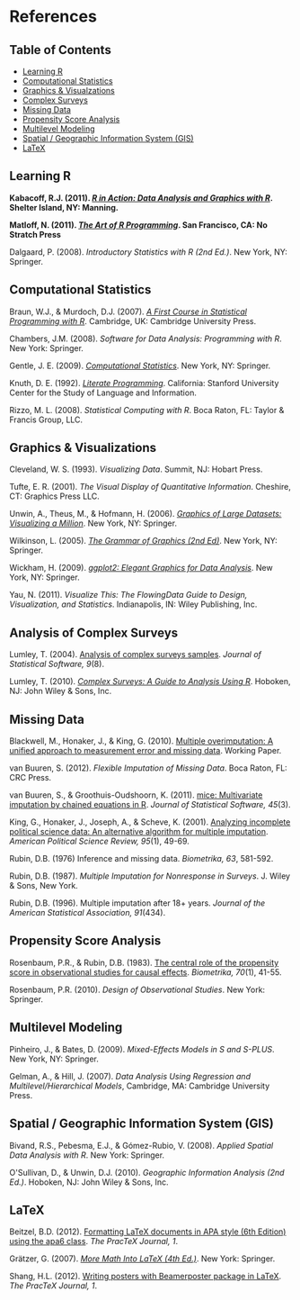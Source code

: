 # References## Table of Contents 

* [Learning R](#LearningR)
* [Computational Statistics](#CompStats)
* [Graphics & Visualzations](#Graphics)
* [Complex Surveys](#ComplexSurveys)
* [Missing Data](#MissingData)
* [Propensity Score Analysis](#PSA)
* [Multilevel Modeling](#Multilevel)
* [Spatial / Geographic Information System (GIS)](#GIS)
* [LaTeX](#LaTeX)

## Learning R <a name='LearningR'></a>

**Kabacoff, R.J. (2011). *[R in Action: Data Analysis and Graphics with R](http://statmethods.net/)*. Shelter Island, NY: Manning.**
**Matloff, N. (2011). *[The Art of R Programming](http://nostarch.com/artofr.htm)*. San Francisco, CA: No Stratch Press**Dalgaard, P. (2008). *Introductory Statistics with R (2nd Ed.)*. New York, NY: Springer.

## Computational Statistics <a name='CompStats'></a>
Braun, W.J., & Murdoch, D.J. (2007). *[A First Course in Statistical Programming with R](http://site.iugaza.edu.ps/biqelan/files/2010/09/Braun-W.J.-Murdoch-D.J.-A-First-Course-in-Statistical-Programming-with-R-CUP-2007ISBN-0521872650175s.pdf)*. Cambridge, UK: Cambridge University Press.Chambers, J.M. (2008). *Software for Data Analysis: Programming with R*. New York: Springer.Gentle, J. E. (2009). *[Computational Statistics](http://www.springer.com/statistics/computational+statistics/book/978-0-387-98143-7)*. New York, NY: Springer.Knuth, D. E. (1992). *[Literate Programming](http://www.literateprogramming.com/)*. California: Stanford University Center for the Study of Language and Information.Rizzo, M. L. (2008). *Statistical Computing with R*. Boca Raton, FL: Taylor & Francis Group, LLC.

## Graphics & Visualizations <a name='Graphics'></a>

Cleveland, W. S. (1993). *Visualizing Data*. Summit, NJ: Hobart Press.

Tufte, E. R. (2001). *The Visual Display of Quantitative Information*. Cheshire, CT: Graphics Press LLC.
Unwin, A., Theus, M., & Hofmann, H. (2006). *[Graphics of Large Datasets: Visualizing a Million](http://www.springer.com/statistics/statistical+theory+and+methods/book/978-0-387-32906-2)*. New York, NY: Springer.Wilkinson, L. (2005). *[The Grammar of Graphics (2nd Ed)](http://www.cs.uic.edu/~wilkinson/TheGrammarOfGraphics/GOG.html)*. New York, NY: Springer.Wickham, H. (2009). *[ggplot2: Elegant Graphics for Data Analysis](http://www.springer.com/statistics/computational+statistics/book/978-0-387-98140-6)*. New York, NY: Springer.Yau, N. (2011). *Visualize This: The FlowingData Guide to Design, Visualization, and Statistics*. Indianapolis, IN: Wiley Publishing, Inc.

## Analysis of Complex Surveys <a name='ComplexSurveys'></a>

Lumley, T. (2004). [Analysis of complex surveys samples](http://www.jstatsoft.org/v09/a08/paper). *Journal of Statistical Software, 9*(8).
Lumley, T. (2010). *[Complex Surveys: A Guide to Analysis Using R](http://faculty.washington.edu/tlumley/survey/)*. Hoboken, NJ: John Wiley & Sons, Inc.## Missing Data <a name='MissingData'></a>

Blackwell, M., Honaker, J., & King, G. (2010). [Multiple overimputation: A unified approach to measurement error and missing data](http://gking.harvard.edu/publications/multiple-overimputation-unified-approach-measurement-error-and-missing-data). Working Paper.van Buuren, S. (2012). *Flexible Imputation of Missing Data*. Boca Raton, FL: CRC Press.

van Buuren, S., & Groothuis-Oudshoorn, K. (2011). [mice: Multivariate imputation by chained equations in R](http://doc.utwente.nl/78938/1/Buuren11mice.pdf). *Journal of Statistical Software, 45*(3). 

King, G., Honaker, J., Joseph, A., & Scheve, K. (2001). [Analyzing incomplete political science data: An alternative algorithm for multiple imputation](http://gking.harvard.edu/publications/view/3710). *American Political Science Review, 95*(1), 49-69.

Rubin, D.B. (1976) Inference and missing data. *Biometrika, 63*, 581-592.

Rubin, D.B. (1987). *Multiple Imputation for Nonresponse in Surveys*. J. Wiley & Sons, New York.

Rubin, D.B. (1996). Multiple imputation after 18+ years. *Journal of the American Statistical Association, 91*(434). 


## Propensity Score Analysis <a name='PSA'></a>

Rosenbaum, P.R., & Rubin, D.B. (1983). [The central role of the propensity score in observational studies for causal effects](http://faculty.smu.edu/Millimet/classes/eco7377/papers/rosenbaum%20rubin%2083a.pdf). *Biometrika, 70*(1), 41-55.

Rosenbaum, P.R. (2010). *Design of Observational Studies*. New York: Springer.
## Multilevel Modeling <a name='MultilevelModeling'></a>

Pinheiro, J., & Bates, D. (2009). *Mixed-Effects Models in S and S-PLUS*. New York, NY: Springer.

Gelman, A., & Hill, J. (2007). *Data Analysis Using Regression and Multilevel/Hierarchical Models*, Cambridge, MA: Cambridge University Press.


## Spatial / Geographic Information System (GIS) <a name='GIS'></a>

Bivand, R.S., Pebesma, E.J., & Gómez-Rubio, V. (2008). *Applied Spatial Data Analysis with R*. New York: Springer.

O'Sullivan, D., & Unwin, D.J. (2010). *Geographic Information Analysis (2nd Ed.)*. Hoboken, NJ: John Wiley & Sons, Inc.

## LaTeX <a name='LaTeX'></a>

Beitzel, B.D. (2012). [Formatting LaTeX documents in APA style (6th Edition) using the apa6 class](http://tug.org/pracjourn/2012-1/beitzel/beitzel.pdf). *The PracTeX Journal, 1*. 
Grätzer, G. (2007). *[More Math Into LaTeX (4th Ed.)](http://www.math.cornell.edu/~whieldon/Math224_files/More_Math_into_LaTex.pdf)*. New York: Springer.
Shang, H.L. (2012). [Writing posters with Beamerposter package in LaTeX](http://tug.org/pracjourn/2012-1/shang.html). *The PracTeX Journal, 1*. 
